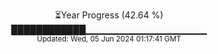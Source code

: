 <p align="center">
⏳Year Progress (42.64 %) <br>
████████████▁▁▁▁▁▁▁▁▁▁▁▁▁▁▁▁▁▁ <br>
<sub>Updated: Wed, 05 Jun 2024 01:17:41 GMT</sub>
</p>

